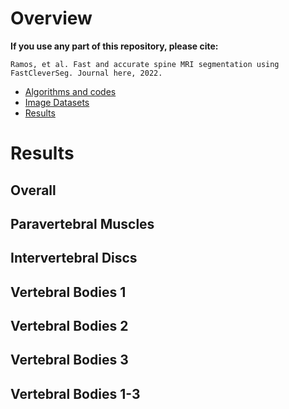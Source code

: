 # Overview
**If you use any part of this repository, please cite:**

```
Ramos, et al. Fast and accurate spine MRI segmentation using FastCleverSeg. Journal here, 2022.
```


- [Algorithms and codes](Codes/OldMatlab)
- [Image Datasets](ImageDatasets)
- [Results](Results)


# Results


## Overall


## Paravertebral Muscles

## Intervertebral Discs

## Vertebral Bodies 1

## Vertebral Bodies 2

## Vertebral Bodies 3

## Vertebral Bodies 1-3



